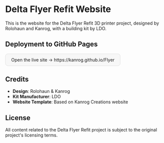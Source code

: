 # Delta Flyer Refit Website

This is the website for the Delta Flyer Refit 3D printer project, designed by Rolohaun and Kanrog, with a building kit by LDO.

## Deployment to GitHub Pages
  
  <p style="margin: 18px 0;">
    <a href="https://kanrog.github.io/Flyer" target="_blank" rel="noopener noreferrer" style="display:inline-block; text-decoration:none; padding:10px 18px; border-radius:8px; border:1px solid #ddd; background:#f7f7f7;">
      Open the live site → https://kanrog.github.io/Flyer
    </a>
  </p>
  
## Credits

- **Design**: Rolohaun & Kanrog
- **Kit Manufacturer**: LDO
- **Website Template**: Based on Kanrog Creations website

## License

All content related to the Delta Flyer Refit project is subject to the original project's licensing terms.
